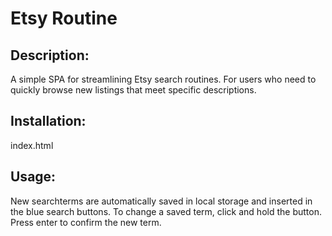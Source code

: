 # Etsy Routine

## Description: 
A simple SPA for streamlining Etsy search routines. For users who need to quickly browse new listings that meet specific descriptions.

## Installation: 
index.html

## Usage:
New searchterms are automatically saved in local storage and inserted in the blue search buttons. To change a saved term, click and hold the button. Press enter to confirm the new term.
